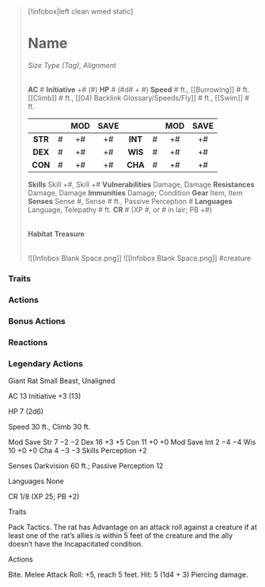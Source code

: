 > [!infobox|left clean wmed static]
> # Name
> *Size Type (Tag), Alignment*
> 
> | |
> | - |
> **AC** # **Initiative** +# (#)
> **HP** # (#d# + #)
> **Speed** # ft., [[Burrowing]] # ft. [[Climb]] # ft., [[04) Backlink Glossary/Speeds/Fly]] # ft., [[Swim]] # ft.
> 
> | | | MOD | SAVE | | | MOD | SAVE |
> | :-: | :-: | :-: | :-: | :-: | :-: | :-: | :-: |
> | **STR** | # | +# | +# | **INT** | # | +# | +# | 
> | **DEX** | # | +# | +# | **WIS** | # | +# | +# |
> | **CON** | # | +# | +# | **CHA** | # | +# | +# |
> **Skills** Skill +#, Skill +#
> **Vulnerabilities** Damage, Damage
> **Resistances** Damage, Damage
> **Immunities** Damage; Condition
> **Gear** Item, Item
> **Senses** Sense #, Sense # ft., Passive Perception #
> **Languages** Language, Telepathy # ft.
> **CR** # (XP #, or # in lair; PB +#)
>
> | |
> | - |
> **Habitat**
> **Treasure**
> 
> | |
> | - |
> ![[Infobox Blank Space.png]]
> ![[Infobox Blank Space.png]]
> #creature 


### Traits
### Actions
### Bonus Actions
### Reactions
### Legendary Actions
Giant Rat
Small Beast, Unaligned

AC 13 Initiative +3 (13)

HP 7 (2d6)

Speed 30 ft., Climb 30 ft.

Mod	Save
Str	7	−2	−2
Dex	16	+3	+5
Con	11	+0	+0
Mod	Save
Int	2	−4	−4
Wis	10	+0	+0
Cha	4	−3	−3
Skills Perception +2

Senses Darkvision 60 ft.; Passive Perception 12

Languages None

CR 1/8 (XP 25; PB +2)

Traits

Pack Tactics. The rat has Advantage on an attack roll against a creature if at least one of the rat’s allies is within 5 feet of the creature and the ally doesn’t have the Incapacitated condition.

Actions

Bite. Melee Attack Roll: +5, reach 5 feet. Hit: 5 (1d4 + 3) Piercing damage.